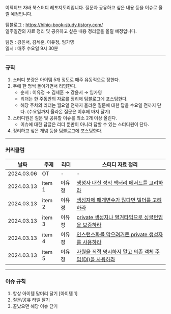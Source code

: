 이펙티브 자바 북스터디 레포지토리입니다. 질문과 공유하고 싶은 내용 등을 이슈로 올릴 예정입니다.  

팀블로그 : https://hihio-book-study.tistory.com/  
일주일간의 자료 정리 및 공유하고 싶은 내용 정리글을 올릴 예정입니다.  

팀원 : 강윤서, 김세훈, 이유정, 임가영  
일시 : 매주 수요일 9시 30분
***
### 규칙
1. 스터디 분량은 아이템 5개 정도로 매주 유동적으로 정한다.
2. 주에 한 명씩 돌아가면서 리딩한다. 
    - 순서 : 이유정 → 김세훈 → 강윤서 → 임가영
    - 리더는 한 주동안의 자료를 정리해 팀블로그에 포스팅한다.
    - 해당 주차의 리더는 월요일 전까지 올라온 질문에 대한 답을 수요일 전까지 단다. (수요일까지 올라온 질문은 이후에 마저 달기)
3. 스터디원은 질문 및 공유할 이슈를 최소 2개 이상 올린다.
    - 이슈에 대한 답글은 리더 뿐만이 아니라 답할 수 있는 스터디원이 단다.
4. 정리하고 싶은 개념 등을 팀블로그에 포스팅한다.

***
### 커리큘럼

| 날짜 | 주제 | 리더 | 스터디 자료 정리 |
| ---- | ---- | ---- | ---------------- |
| 2024.03.06 | OT | - | - |
| 2024.03.13 | item 1| 이유정 | [생성자 대신 정적 팩터리 메서드를 고려하라](https://legend-click-01d.notion.site/Item1-dcff2a11825546488a94df064f828ae1?pvs=4) |
 | 2024.03.13 | item 2| 이유정 | [생성자에 매개변수가 많다면 빌더를 고려하라](https://legend-click-01d.notion.site/Item2-bb0874a5322f4be99695f7d3302d94c4?pvs=4) |
 | 2024.03.13 | item 3| 이유정 | [private 생성자나 열거타입으로 싱글턴임을 보증하라](https://legend-click-01d.notion.site/Item3-private-c1a7a0fff27d4782a1dafb31114d2563?pvs=4) |
 | 2024.03.13 | item 4| 이유정 | [인스턴스화를 막으려거든 private 생성자를 사용하라](https://legend-click-01d.notion.site/Item4-private-a8d9dfe3ab4345218c6dc73627296264?pvs=4) |
 | 2024.03.13 | item 5| 이유정 | [자원을 직접 명시하지 말고 의존 객체 주입(DI)을 사용하라](https://legend-click-01d.notion.site/Item5-DI-59b3826e1bb44b2fa9f88330914a14d9?pvs=4) |
***
### 이슈 규칙
1. 항상 아이템 말머리 달기 [아이템 1]
2. 질문/공유 라벨 달기
3. 끝났으면 해당 이슈 닫기
